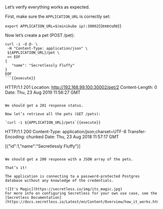 Let’s verify everything works as expected.

First, make sure the `APPLICATION_URL` is correctly set:

`export APPLICATION_URL=$(minikube ip):30002`{{execute}}

Now let’s create a pet (POST /pet):

```
curl -i -d @- \
 -H "Content-Type: application/json" \
 ${APPLICATION_URL}/pet \
 << EOF
{
   "name": "Secretlessly Fluffy"
}
EOF
```{{execute}}

```
HTTP/1.1 201
Location: http://192.168.99.100:30002/pet/2
Content-Length: 0
Date: Thu, 23 Aug 2019 11:56:27 GMT
```

We should get a 201 response status.

Now let’s retrieve all the pets (GET /pets):

`curl -i ${APPLICATION_URL}/pets`{{execute}}

```
HTTP/1.1 200
Content-Type: application/json;charset=UTF-8
Transfer-Encoding: chunked
Date: Thu, 23 Aug 2018 11:57:17 GMT

[{"id":1,"name":"Secretlessly Fluffy"}]
```

We should get a 200 response with a JSON array of the pets.

That’s it!

The application is connecting to a password-protected Postgres database without any knowledge of the credentials.

![It's Magic](https://secretless.io/img/its_magic.jpg)
For more info on configuring Secretless for your own use case, see the [Secretless Documentation](https://docs.secretless.io/Latest/en/Content/Overview/how_it_works.htm)
